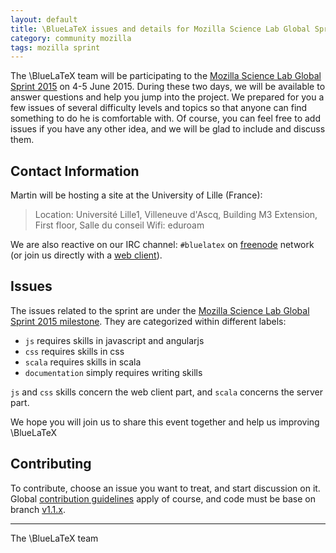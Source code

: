 ```yaml
---
layout: default
title: \BlueLaTeX issues and details for Mozilla Science Lab Global Sprint 2015!
category: community mozilla
tags: mozilla sprint
---
```


The \BlueLaTeX team will be participating to the [Mozilla Science Lab Global Sprint 2015][0] on 4-5 June 2015.
During these two days, we will be available to answer questions and help you jump into the project.
We prepared for you a few issues of several difficulty levels and topics so that anyone can find something to do he is comfortable with.
Of course, you can feel free to add issues if you have any other idea, and we will be glad to include and discuss them.

Contact Information
-------------------

Martin will be hosting a site at the University of Lille (France):

> Location: Université Lille1, Villeneuve d'Ascq, Building M3 Extension, First floor, Salle du conseil
> Wifi: eduroam

We are also reactive on our IRC channel: `#bluelatex` on [freenode][1] network (or join us directly with a [web client][2]).

Issues
------

The issues related to the sprint are under the [Mozilla Science Lab Global Sprint 2015 milestone][3].
They are categorized within different labels:

 - `js` requires skills in javascript and angularjs
 - `css` requires skills in css
 - `scala` requires skills in scala
 - `documentation` simply requires writing skills

`js` and `css` skills concern the web client part, and `scala` concerns the server part.

We hope you will join us to share this event together and help us improving \BlueLaTeX

Contributing
------------

To contribute, choose an issue you want to treat, and start discussion on it.
Global [contribution guidelines][4] apply of course, and code must be base on branch [v1.1.x][5].

---
The \BlueLaTeX team

[0]: http://www.mozillascience.org/global-sprint-2015
[1]: http://www.freenode.org/
[2]: https://kiwiirc.com/client/irc.freenode.net/bluelatex
[3]: https://github.com/gnieh/bluelatex/milestones/Mozilla%20Science%20Lab%20Global%20Sprint%202015
[4]: https://github.com/gnieh/bluelatex/blob/master/CONTRIBUTING.md
[5]: https://github.com/gnieh/bluelatex/tree/v1.1.x
